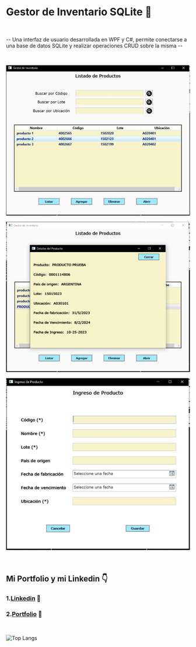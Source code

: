 <h1>Gestor de Inventario SQLite 💽</h1>

</br>

-- Una interfaz de usuario desarrollada en WPF y C#, permite conectarse a una base de datos SQLite y realizar operaciones CRUD sobre la misma --
  
  
</br>


<img src="https://github.com/PerPab/GestorInventarioSQL/blob/master/image1.jpg" ></img>

<img src="https://github.com/PerPab/GestorInventarioSQL/blob/master/image3.jpg" ></img>

<img src="https://github.com/PerPab/GestorInventarioSQL/blob/master/image2.jpg" ></img>






</br>

  

## Mi Portfolio y mi Linkedin 👇
### 1.[Linkedin](https://www.linkedin.com/in/pablo-percara/) 👦 </br>
### 2.[Portfolio](https://pablo-percara.vercel.app/) 📖
</br>


![Top Langs](https://github-readme-stats.vercel.app/api/top-langs/?username=PerPab&layout=compact)
</br>
